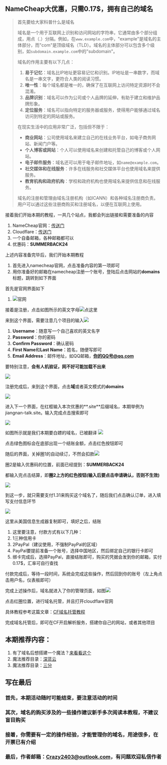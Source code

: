 
## NameCheap大优惠，只需0.17$，拥有自己的域名

> 首先要给大家科普什么是域名
>
> 域名是一个用于互联网上识别和访问网站的字符串，它通常由多个部分组成，用点（.）分隔。例如，在`www.example.com`中，"example"是域名的主体部分，而"com"是顶级域名（TLD）。域名的主体部分可以包含多个级别，如`subdomain.example.com`中的"subdomain"。
>
> 域名的作用主要有以下几点：
>
> 1. **易于记忆**：域名比IP地址更容易记忆和识别。IP地址是一串数字，而域名是一串文字，更符合人类的阅读习惯。
> 2. **唯一性**：每个域名都是唯一的，确保了在互联网上访问特定资源时不会混淆。
> 3. **品牌识别**：域名可以作为公司或个人品牌的延伸，有助于建立和维护品牌形象。
> 4. **定位服务**：域名可以指向特定的服务器或服务，使得用户能够通过域名访问到特定的网站或服务。
>
> 在现实生活中的应用非常广泛，包括但不限于：
>
> - **商业网站**：公司使用域名来建立自己的在线业务平台，如电子商务网站、新闻门户等。
> - **个人博客或网站**：个人可以使用域名来创建和托管自己的博客或个人网站。
> - **电子邮件服务**：域名还可以用于电子邮件地址，如`name@example.com`。
> - **社交媒体和在线服务**：许多在线服务和社交媒体平台也使用域名来提供服务。
> - **教育机构和政府机构**：学校和政府机构也使用域名来提供信息和在线服务。
>
> 域名的注册和管理由域名注册机构（如ICANN）和各种域名注册商负责。用户可以通过这些注册商购买和注册域名，以便在互联网上使用。

接着我们开始本期的教程，一共几个站点，我都会列出链接和需要准备的内容

1. NameCheap官网：[传送门](https://www.namecheap.com/)
2. Cloudflare：[传送门](cloudflare.com)
3. 一个自备邮箱，各种邮箱都可以
4. 优惠码：**SUMMERBACK24**

上述内容准备完毕后，我们开始本期教程

1. 首先进入namecheap官网，点击准备内容的第一项即可
2. 用你准备好的邮箱在namecheap注册一个账号，登陆后点击网站的**domains**标题，跳转到如下界面

首先是官网界面如下

1. ![官网](https://png.xiaotaolive.cfd/namecheap.png)

接着是注册，点击如图所示的英文字母![点这里](https://png.xiaotaolive.cfd/zhuce.png)

来到这个界面，需要注意几个项目的输入![](https://png.xiaotaolive.cfd/signup.png)

1. **Username**：随意写一个自己喜欢的英文名字
2. **Password**：你的密码
3. **Confirm Password**：确认密码
4. **First Name**和**Last Name**：姓名，随便写即可
5. **Email Address**：邮件地址，如QQ邮箱，**你的QQ号@qq.com**

要特别注意，**会有人机验证，网不好可能加载不出来**

![](https://png.xiaotaolive.cfd/zhuyi.png)

注册完成后，来到这个界面，点击**域**或者英文模式的**domains**

![](https://png.xiaotaolive.cfd/start.png)

进入下一个界面，在红框输入本次优惠的**.site**后缀域名，本期举例为jiangnan-talk.site。输入完成点击搜索即可

![](https://png.xiaotaolive.cfd/dom.png)

如图所示就是我们本期要白嫖的域名，已被翻译
![](https://png.xiaotaolive.cfd/step1.png)

点击绿色图标会在底部出现一个结账金额，点击红色按钮即可

随后的界面，关掉圈1的自动续订，不然会扣款![](https://png.xiaotaolive.cfd/step3.png)

圈2是输入优惠码的位置，前面已经提到：**SUMMERBACK24**

都输入完点击结算，即**圈2上方的红色按钮(输入后要点击申请确认，否则不生效)**

![](https://png.xiaotaolive.cfd/step.png)

到这一步，就只需要支付1.31来购买这个域名了，随后我们点击确认订单，进入填写支付信息环节

![](https://png.xiaotaolive.cfd/%E5%B1%8F%E5%B9%95%E6%88%AA%E5%9B%BE%202024-07-12%20223309.png)

这里从美国信息生成器复制即可，填好之后，结账

1. 这里要注意，付款方式有以下几种：
2. 1三种信用卡
3. 2PayPal（建议使用，不强制PayPal的区域）
4. PayPal要提前准备一个账号，选择中国地区，然后绑定自己的银行卡即可
5. 绑卡完成后，选择PayPal，直接结账即可，购买的凭据会发到你的邮箱，实付0.17$，汇率可自行查找

付款完成后，等待一段时间，系统会完成这些操作，然后回到你的账号（左上角点击用户名，仪表板即可）

完成上述操作后，域名就进入了你的管理页面，如图![](https://png.xiaotaolive.cfd/guanli.png)

点击红圈位置，进行域名托管，并且打开cloudflare官网

具体教程参考这篇文章：[CF域名托管教程](https://tyooe.com/use-cloudflare-to-host-domains/)

完成域名托管后，即可在CF开启解析服务，搭建你自己的网站，或者其他项目

## 本期推荐内容：

1. 有了域名后想搭建一个魔法？[来看看这个](https://pindao.yanyujiangnan.site/post/5.html)
2. 魔法推荐目录：[深蓝云](https://pindao.yanyujiangnan.site/post/3.html)
3. 魔法推荐目录：[三分](https://pindao.yanyujiangnan.site/post/8.html)

## 写在最后

### 首先，本期活动随时可能结束，要注意活动的时间

### 其次，域名的购买涉及的一些操作建议新手多次阅读本教程，不建议盲目购买

### 接着，你需要有一定的操作经验，才能管理你的域名，用途很多，在开票已有介绍

### 最后，作者邮箱：Crazy2403@outlook.com，有问题欢迎私信作者

